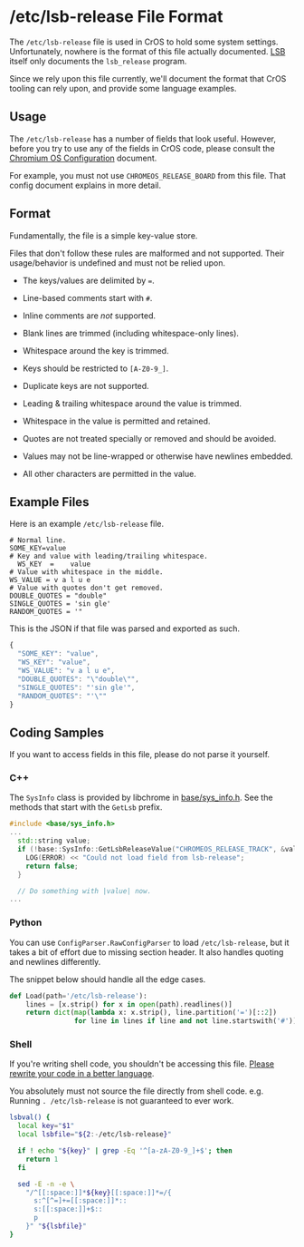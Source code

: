 # /etc/lsb-release File Format

The `/etc/lsb-release` file is used in CrOS to hold some system settings.
Unfortunately, nowhere is the format of this file actually documented.
[LSB] itself only documents the `lsb_release` program.

Since we rely upon this file currently, we'll document the format that
CrOS tooling can rely upon, and provide some language examples.

## Usage

The `/etc/lsb-release` has a number of fields that look useful.
However, before you try to use any of the fields in CrOS code, please consult
the [Chromium OS Configuration](./os_config.md#LSB) document.

For example, you must not use `CHROMEOS_RELEASE_BOARD` from this file.
That config document explains in more detail.

## Format

Fundamentally, the file is a simple key-value store.

Files that don't follow these rules are malformed and not supported.
Their usage/behavior is undefined and must not be relied upon.

* The keys/values are delimited by `=`.

* Line-based comments start with `#`.
* Inline comments are *not* supported.
* Blank lines are trimmed (including whitespace-only lines).

* Whitespace around the key is trimmed.
* Keys should be restricted to `[A-Z0-9_]`.
* Duplicate keys are not supported.

* Leading & trailing whitespace around the value is trimmed.
* Whitespace in the value is permitted and retained.
* Quotes are not treated specially or removed and should be avoided.
* Values may not be line-wrapped or otherwise have newlines embedded.
* All other characters are permitted in the value.

## Example Files

Here is an example `/etc/lsb-release` file.

```
# Normal line.
SOME_KEY=value
# Key and value with leading/trailing whitespace.
  WS_KEY  =    value
# Value with whitespace in the middle.
WS_VALUE = v a l u e
# Value with quotes don't get removed.
DOUBLE_QUOTES = "double"
SINGLE_QUOTES = 'sin gle'
RANDOM_QUOTES = '"
```

This is the JSON if that file was parsed and exported as such.

```js
{
  "SOME_KEY": "value",
  "WS_KEY": "value",
  "WS_VALUE": "v a l u e",
  "DOUBLE_QUOTES": "\"double\"",
  "SINGLE_QUOTES": "'sin gle'",
  "RANDOM_QUOTES": "'\""
}
```

## Coding Samples

If you want to access fields in this file, please do not parse it yourself.

### C++

The `SysInfo` class is provided by libchrome in [base/sys_info.h].
See the methods that start with the `GetLsb` prefix.

[base/sys_info.h]: https://chromium.googlesource.com/chromium/src/+/master/base/system/sys_info.h

```cpp
#include <base/sys_info.h>
...
  std::string value;
  if (!base::SysInfo::GetLsbReleaseValue("CHROMEOS_RELEASE_TRACK", &value)) {
    LOG(ERROR) << "Could not load field from lsb-release";
    return false;
  }

  // Do something with |value| now.
...
```

### Python

You can use `ConfigParser.RawConfigParser` to load `/etc/lsb-release`, but it
takes a bit of effort due to missing section header.
It also handles quoting and newlines differently.

The snippet below should handle all the edge cases.

```py
def Load(path='/etc/lsb-release'):
    lines = [x.strip() for x in open(path).readlines()]
    return dict(map(lambda x: x.strip(), line.partition('=')[::2])
                for line in lines if line and not line.startswith('#'))
```

### Shell

If you're writing shell code, you shouldn't be accessing this file.
[Please rewrite your code in a better language][rewrite-shell].

You absolutely must not source the file directly from shell code.
e.g. Running `. /etc/lsb-release` is not guaranteed to ever work.

```sh
lsbval() {
  local key="$1"
  local lsbfile="${2:-/etc/lsb-release}"

  if ! echo "${key}" | grep -Eq '^[a-zA-Z0-9_]+$'; then
    return 1
  fi

  sed -E -n -e \
    "/^[[:space:]]*${key}[[:space:]]*=/{
      s:^[^=]+=[[:space:]]*::
      s:[[:space:]]+$::
      p
    }" "${lsbfile}"
}
```

[LSB]: http://refspecs.linuxbase.org/lsb.shtml
[rewrite-shell]: ./development_basics.md#shell
